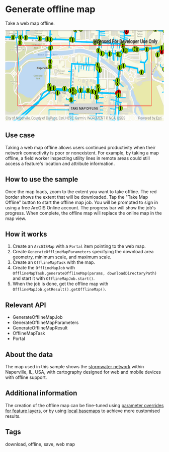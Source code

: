 # Generate offline map

Take a web map offline.

![Image of generate offline map](generate-offline-map.png)

## Use case

Taking a web map offline allows users continued productivity when their network connectivity is poor or nonexistent. For example, by taking a map offline, a field worker inspecting utility lines in remote areas could still access a feature's location and attribute information.

## How to use the sample

Once the map loads, zoom to the extent you want to take offline. The red border shows the extent that will be downloaded. Tap the "Take Map Offline" button to start the offline map job. You will be prompted to sign in using a free ArcGIS Online account. The progress bar will show the job's progress. When complete, the offline map will replace the online map in the map view.

## How it works

1. Create an `ArcGISMap` with a `Portal` item pointing to the web map.
2. Create `GenerateOfflineMapParameters` specifying the download area geometry, minimum scale, and maximum scale.
3. Create an `OfflineMapTask` with the map.
4. Create the `OfflineMapJob` with `OfflineMapTask.generateOfflineMap(params, downloadDirectoryPath)` and start it with `OfflineMapJob.start()`.
5. When the job is done, get the offline map with `OfflineMapJob.getResult().getOfflineMap()`.

## Relevant API

* GenerateOfflineMapJob
* GenerateOfflineMapParameters
* GenerateOfflineMapResult
* OfflineMapTask
* Portal

## About the data

The map used in this sample shows the [stormwater network](https://arcgisruntime.maps.arcgis.com/home/item.html?id=acc027394bc84c2fb04d1ed317aac674) within Naperville, IL, USA, with cartography designed for web and mobile devices with offline support.

## Additional information

The creation of the offline map can be fine-tuned using [parameter overrides for feature layers](https://github.com/Esri/arcgis-runtime-samples-android/tree/master/java/generate-offline-map-overrides), or by using [local basemaps](https://github.com/Esri/arcgis-runtime-samples-android/tree/master/java/generate-offline-map-with-local-basemap)
 to achieve more customised results.

## Tags

download, offline, save, web map

